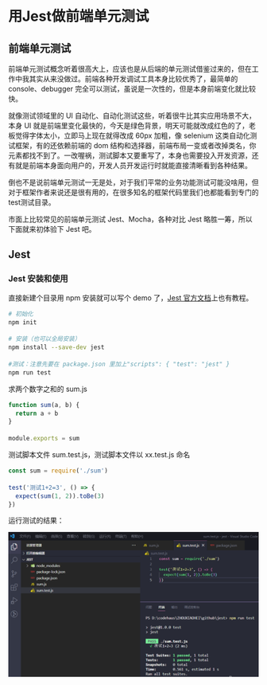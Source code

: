 # 用Jest做前端单元测试

## 前端单元测试

前端单元测试概念听着很高大上，应该也是从后端的单元测试借鉴过来的，但在工作中我其实从来没做过。前端各种开发调试工具本身比较优秀了，最简单的 console、debugger 完全可以测试，虽说是一次性的，但是本身前端变化就比较快。

就像测试领域里的 UI 自动化、自动化测试这些，听着很牛比其实应用场景不大，本身 UI 就是前端里变化最快的，今天是绿色背景，明天可能就改成红色的了，老板觉得字体太小，立即马上现在就得改成 60px 加粗，像 selenium 这类自动化测试框架，有的还依赖前端的 dom 结构和选择器，前端布局一变或者改掉类名，你元素都找不到了。一改喔祸，测试脚本又要重写了，本身也需要投入开发资源，还有就是前端本身面向用户的，开发人员开发运行时就能直接清晰看到各种结果。

倒也不是说前端单元测试一无是处，对于我们平常的业务功能测试可能没啥用，但对于框架作者来说还是很有用的，在很多知名的框架代码里我们也都能看到专门的test测试目录。

市面上比较常见的前端单元测试 Jest、Mocha，各种对比 Jest 略胜一筹，所以下面就来初体验下 Jest 吧。

## Jest

### Jest 安装和使用

直接新建个目录用 npm 安装就可以写个 demo 了，[Jest 官方文档](https://jestjs.io/zh-Hans)上也有教程。

```bash
# 初始化
npm init

# 安装（也可以全局安装）
npm install --save-dev jest

#测试：注意先要在 package.json 里加上"scripts": { "test": "jest" }
npm run test
```

求两个数字之和的 sum.js
```js
function sum(a, b) {
  return a + b
}

module.exports = sum
```

测试脚本文件 sum.test.js，测试脚本文件以 xx.test.js 命名
```js
const sum = require('./sum')

test('测试1+2=3', () => {
  expect(sum(1, 2)).toBe(3)
})
```

运行测试的结果：

<img src="./1.png">
